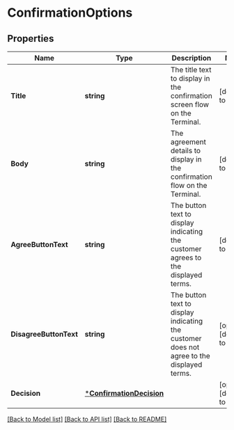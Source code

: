 # ConfirmationOptions

## Properties
Name | Type | Description | Notes
------------ | ------------- | ------------- | -------------
**Title** | **string** | The title text to display in the confirmation screen flow on the Terminal. | [default to null]
**Body** | **string** | The agreement details to display in the confirmation flow on the Terminal. | [default to null]
**AgreeButtonText** | **string** | The button text to display indicating the customer agrees to the displayed terms. | [default to null]
**DisagreeButtonText** | **string** | The button text to display indicating the customer does not agree to the displayed terms. | [optional] [default to null]
**Decision** | [***ConfirmationDecision**](ConfirmationDecision.md) |  | [optional] [default to null]

[[Back to Model list]](../README.md#documentation-for-models) [[Back to API list]](../README.md#documentation-for-api-endpoints) [[Back to README]](../README.md)

